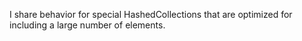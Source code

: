 I share behavior for special HashedCollections that are optimized for including a large number of elements.